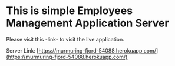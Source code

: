 # This is simple Employees Management Application Server

Please visit this -link- to visit the live application.

Server Link: [https://murmuring-fjord-54088.herokuapp.com/](https://murmuring-fjord-54088.herokuapp.com/)